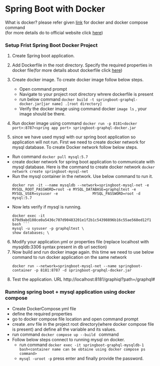 # Spring Boot with Docker
What is docker?
please refer given [link](/springboot-graphql/dockerdoc.md) for docker and docker compose command <br/>
(for more details do to official website click  [here](https://docs.docker.com/get-started/overview/))


### Setup Frist Spring Boot Docker Project
1. Create Spring boot application.
2. Add Dockerfile in the root directory. Specify the required properties in docker file(for more details about dockerfile click  [here](https://docs.docker.com/engine/reference/builder/))
   
3. Create docker image. To create docker image follow below steps.
   * Open command prompt
   * Navigate to your project root directory whrere dockerfile is present
   * run below command
     ```docker build -t springboot-graphql-docker.jar[jar name] .[root directory]```
   * Verify the docker image using command docker ``` image ls ``` , your image should be there.
 4. Run docker image using command  ``` docker run -p 8181<docker port>:8787<spring app port> springboot-graphql-docker.jar ```
 5. since we have used mysql with our spring boot application so application will not run. First we need to create docker network for mysql database. To create Docker network follow below steps.
  * Run command ``` docker pull mysql:5.7 ```
  * create docker network for spring boot application to communicate with mysql database. Here is the command to create docker network
   ``` docker network create springboot-mysql-net ```
  * Run the mysql container in the network. Use below command to run it.
    ```
    docker run -it --name mysqldb --network=springboot-mysql-net -e MYSQL_ROOT_PASSWORD=root -e MYSQL_DATABASE=graphqltest -e MYSQL_USER=sysuser -e                MYSQL_PASSWORD=root -d mysql:5.7
    ```
  * Now lets verify if mysql is running.
    ``` 
    docker exec -it 679d9abd108ce0a5436c707d90483201e1f2b1c54398896b16c55ae568ed12f1 bash ```
    mysql -u sysuser -p graphqltest \
    show databases; \
    
    ```
 6. Modify your application.yml or properties file (replace localhost with mysqldb:3306 syntax present in db url section)
 7. Now build and run docker image again. this time we need to use below command to run docker application on the same network
    ```
    docker run --network=springboot-mysql-net --name springboot-container -p 8181:8787 -d springboot-graphql-docker.jar
    
    ```
 8. Test the application. URL http://localhost:8181/graphiql?path=/graphql#
 
 ### Running spring boot + mysql application using docker compose
   - Create DockerCompose.yml file
   - define the required properties
   - go to docker compose file location and open command prompt
   - create .env file in the project root directory(where docker compose file is present) and define all the variable and its values.
   - run command ``` docker compose up --build  ``` command
   - Follow below steps connect to running mysql on docker.
      - run  command ``` docker exec -it springboot-graphql-mysqldb-1 bash<container name can be obtaine using docker compose ps command> ```
      - ``` mysql -uroot -p ``` press enter and finally provide the password.
